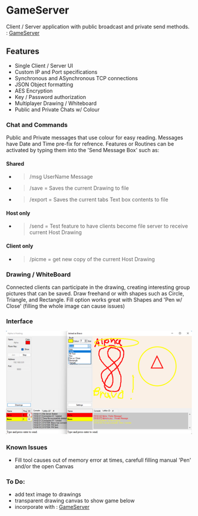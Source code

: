 # GameServer
Client / Server application with public broadcast and private send methods. : [GameServer](https://github.com/DSBash/GameServer)

## Features
* Single Client / Server UI
* Custom IP and Port specifications
* Synchronous and ASynchronous TCP connections
* JSON Object formatting
* AES Encryption
* Key / Password authorization
* Multiplayer Drawing / Whiteboard
* Public and Private Chats w/ Colour

### Chat and Commands
Public and Private messages that use colour for easy reading. Messages have Date and Time pre-fix for refrence.
Features or Routines can be activated by typing them into the 'Send Message Box' such as:
#### Shared
* > /msg UserName Message
* > /save = Saves the current Drawing to file
* > /export = Saves the current tabs Text box contents to file
#### Host only
* > /send = Test feature to have clients become file server to receive current Host Drawing
#### Client only
* > /picme = get new copy of the current Host Drawing

### Drawing / WhiteBoard
Connected clients can participate in the drawing, creating interesting group pictures that can be saved.
Draw freehand or with shapes such as Circle, Triangle, and Rectangle.
Fill option works great with Shapes and 'Pen w/ Close' (filling the whole image can cause issues)

### Interface

![PIC1](https://github.com/DSBash/GameServer/blob/master/Server/IMG/1.png?raw=true)

### Known Issues
- Fill tool causes out of memory error at times, carefull filling manual 'Pen' and/or the open Canvas

### To Do:
- add text image to drawings
- transparent drawing canvas to show game below
- incorporate with : [GameServer](https://github.com/DSBash/GridGame)
